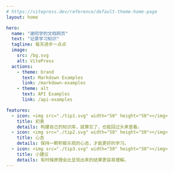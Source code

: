 ```yaml
---
# https://vitepress.dev/reference/default-theme-home-page
layout: home

hero:
  name: "谢同学的文档网页"
  text: "记录学习知识"
  tagline: 每天进步一点点
  image: 
    src: /bg.svg
    alt: VitePress
  actions:
    - theme: brand
      text: Markdown Examples
      link: /markdown-examples
    - theme: alt
      text: API Examples
      link: /api-examples

features:
  - icon: <img src="./tip1.svg" width="50" height="50"></img>
    title: 初衷
    details: 构建自己的知识库，就算忘了，也能回过头来查看。
  - icon: <img src="./tip2.svg" width="50" height="50"></img>
    title: 心态
    details: 保持一颗积极乐观的心态，才能更好的学习。
  - icon: <img src="./tip3.svg" width="50" height="50"></img>
    title: 小建议
    details: 有时候原理会比呈现出来的结果更容易理解。
---
```


